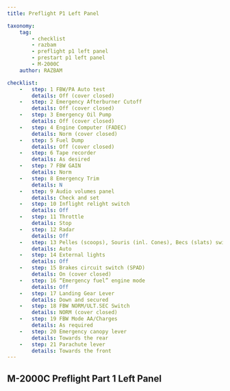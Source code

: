 ```yaml
---
title: Preflight P1 Left Panel

taxonomy:
    tag:
        - checklist
        - razbam
        - preflight p1 left panel
        - prestart p1 left panel
        - M-2000C
    author: RAZBAM

checklist:
    -   step: 1 FBW/PA Auto test 
        details: Off (cover closed) 
    -   step: 2 Emergency Afterburner Cutoff 
        details: Off (cover closed) 
    -   step: 3 Emergency Oil Pump 
        details: Off (cover closed) 
    -   step: 4 Engine Computer (FADEC) 
        details: Norm (cover closed) 
    -   step: 5 Fuel Dump 
        details: Off (cover closed) 
    -   step: 6 Tape recorder 
        details: As desired 
    -   step: 7 FBW GAIN 
        details: Norm 
    -   step: 8 Emergency Trim 
        details: N 
    -   step: 9 Audio volumes panel 
        details: Check and set 
    -   step: 10 Inflight relight switch 
        details: Off 
    -   step: 11 Throttle 
        details: Stop 
    -   step: 12 Radar 
        details: Off 
    -   step: 13 Pelles (scoops), Souris (inl. Cones), Becs (slats) switches 
        details: Auto 
    -   step: 14 External lights 
        details: Off 
    -   step: 15 Brakes circuit switch (SPAD) 
        details: On (cover closed) 
    -   step: 16 “Emergency fuel” engine mode 
        details: Off 
    -   step: 17 Landing Gear Lever 
        details: Down and secured 
    -   step: 18 FBW NORM/ULT.SEC Switch 
        details: NORM (cover closed) 
    -   step: 19 FBW Mode AA/Charges 
        details: As required 
    -   step: 20 Emergency canopy lever 
        details: Towards the rear 
    -   step: 21 Parachute lever 
        details: Towards the front
---
```


## M-2000C Preflight Part 1 Left Panel


